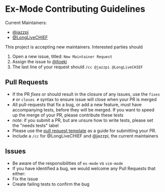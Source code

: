 # Ex-Mode Contributing Guidelines

Current Maintainers:

- [@jazzpi](https://github.com/jazzpi)
- [@LongLiveCHIEF](https://github.com/LongLiveCHIEF)

This project is accepting new maintainers. Interested parties should

1. Open a new issue, titled: `New Maintainer Request`
2. Assign the issue to [@lloeki](https://github.com/lloeki)
3. The last line of your request should `/cc @jazzpi @LongLiveCHIEF`

## Pull Requests

- If the PR *fixes* or should result in the closure of any issues, use the `fixes #` or `closes #` syntax to ensure issue will
close when your PR is merged
- All pull-requests that fix a bug, or add a new feature, *must* have accompanying tests, before they will be merged. If you want
to speed up the merge of your PR, please contribute these tests
 - *note*: if you submit a PR, but are unsure how to write tests, please set the "needs tests" label
- Please use the [pull request template](PULL_REQUEST_TEMPLATE.md) as a guide for submitting your PR.
- Include a `/cc` for @LongLiveCHIEF and @jazzpi, the current maintainers

## Issues

- Be aware of the responsibilities of `ex-mode` vs `vim-mode`
- If you have identified a bug, we would welcome any Pull Requests that either:
 - Fix the issue
 - Create failing tests to confirm the bug
